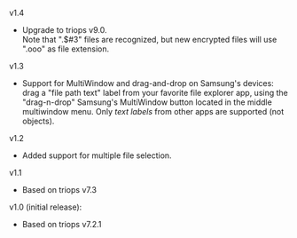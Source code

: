v1.4

* Upgrade to triops v9.0.   
  Note that ".$#3" files are recognized, but new encrypted files will use ".ooo" as file extension.


v1.3

* Support for MultiWindow and drag-and-drop on Samsung's devices:
  drag a "file path text" label from your favorite file explorer app, 
  using the "drag-n-drop" Samsung's MultiWindow button located in the middle multiwindow menu.
  Only *text labels* from other apps are supported (not objects).


v1.2

* Added support for multiple file selection.


v1.1

* Based on triops v7.3


v1.0 (initial release):

* Based on triops v7.2.1
